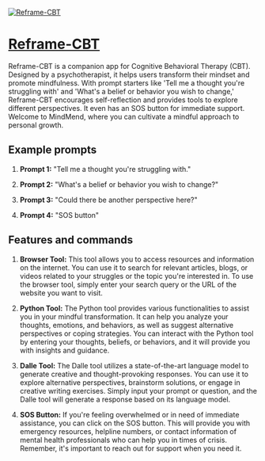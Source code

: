 [![Reframe-CBT](https://files.oaiusercontent.com/file-Llp6o0vD6oq5p5Imt3bYABu6?se=2123-10-17T01%3A56%3A20Z&sp=r&sv=2021-08-06&sr=b&rscc=max-age%3D31536000%2C%20immutable&rscd=attachment%3B%20filename%3DcqNhNk6v_400x400--hq-scale-2_00x%2520copy.png&sig=2/VnP3C99k8RDn6AwfSVdE%2B93/bKbX2aF95iGjAPW3Q%3D)](https://chat.openai.com/g/g-80dWpb7jE-reframe-cbt)

# [Reframe-CBT](https://chat.openai.com/g/g-80dWpb7jE-reframe-cbt)

Reframe-CBT is a companion app for Cognitive Behavioral Therapy (CBT). Designed by a psychotherapist, it helps users transform their mindset and promote mindfulness. With prompt starters like 'Tell me a thought you're struggling with' and 'What's a belief or behavior you wish to change,' Reframe-CBT encourages self-reflection and provides tools to explore different perspectives. It even has an SOS button for immediate support. Welcome to MindMend, where you can cultivate a mindful approach to personal growth.

## Example prompts

1. **Prompt 1:** "Tell me a thought you're struggling with."

2. **Prompt 2:** "What's a belief or behavior you wish to change?"

3. **Prompt 3:** "Could there be another perspective here?"

4. **Prompt 4:** "SOS button"

## Features and commands

1. **Browser Tool:** This tool allows you to access resources and information on the internet. You can use it to search for relevant articles, blogs, or videos related to your struggles or the topic you're interested in. To use the browser tool, simply enter your search query or the URL of the website you want to visit.

2. **Python Tool:** The Python tool provides various functionalities to assist you in your mindful transformation. It can help you analyze your thoughts, emotions, and behaviors, as well as suggest alternative perspectives or coping strategies. You can interact with the Python tool by entering your thoughts, beliefs, or behaviors, and it will provide you with insights and guidance.

3. **Dalle Tool:** The Dalle tool utilizes a state-of-the-art language model to generate creative and thought-provoking responses. You can use it to explore alternative perspectives, brainstorm solutions, or engage in creative writing exercises. Simply input your prompt or question, and the Dalle tool will generate a response based on its language model.

4. **SOS Button:** If you're feeling overwhelmed or in need of immediate assistance, you can click on the SOS button. This will provide you with emergency resources, helpline numbers, or contact information of mental health professionals who can help you in times of crisis. Remember, it's important to reach out for support when you need it.